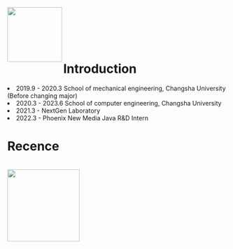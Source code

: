 <img align="left" height='125px' src="https://s2.loli.net/2021/12/08/915O6BF3eAyHdom.png">
<br/>
<br/>
<br/>
<br/>
<br/>

# Introduction

<li>2019.9 - 2020.3 School of mechanical engineering, Changsha University (Before changing major)
    
<li>2020.3 - 2023.6 School of computer engineering, Changsha University

<li>2021.3 - NextGen Laboratory
    
<li>2022.3 - Phoenix New Media Java R&D Intern
    

# Recence    

    
<br/> 

<img align="left" height='165px' src="https://github-readme-stats.vercel.app/api?username=Masker7&bg_color=30,B72731,324a88&title_color=fff&text_color=fff">
    


